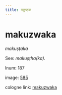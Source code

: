 ```yaml
---
title: मकुष्टक
---
```


# makuzwaka

<i>makuṣṭaka</i>  <div n="P" />See: <i>makuṣṭha(ka).</i>

lnum: 187

image: [585](https://www.sanskrit-lexicon.uni-koeln.de/scans/csl-apidev/servepdf.php?dict=snp&page=585)

cologne link: [makuzwaka](https://sanskrit-lexicon.uni-koeln.de/scans/csl-apidev/getword.php?dict=snp&key=makuzwaka)

